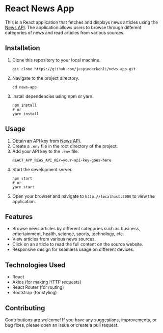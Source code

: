 # React News App

This is a React application that fetches and displays news articles using the [News API](https://newsapi.org/). The application allows users to browse through different categories of news and read articles from various sources.

## Installation

1. Clone this repository to your local machine.
   ```
   git clone https://github.com/jaspinderkohli/news-app.git
   ```
2. Navigate to the project directory.
   ```
   cd news-app
   ```
3. Install dependencies using npm or yarn.
   ```
   npm install
   # or
   yarn install
   ```

## Usage

1. Obtain an API key from [News API](https://newsapi.org/).
2. Create a `.env` file in the root directory of the project.
3. Add your API key to the `.env` file.
   ```
   REACT_APP_NEWS_API_KEY=your-api-key-goes-here
   ```
4. Start the development server.
   ```
   npm start
   # or
   yarn start
   ```
5. Open your browser and navigate to `http://localhost:3000` to view the application.

## Features

- Browse news articles by different categories such as business, entertainment, health, science, sports, technology, etc.
- View articles from various news sources.
- Click on an article to read the full content on the source website.
- Responsive design for seamless usage on different devices.

## Technologies Used

- React
- Axios (for making HTTP requests)
- React Router (for routing)
- Bootstrap (for styling)

## Contributing

Contributions are welcome! If you have any suggestions, improvements, or bug fixes, please open an issue or create a pull request.
